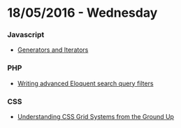 # 18/05/2016 - Wednesday

### Javascript

- [Generators and Iterators](http://greim.github.io/gen/dist/00-intro.html)

### PHP

- [Writing advanced Eloquent search query filters](https://dotdev.co/writing-advanced-eloquent-search-query-filters-de8b6c2598db#.cxqyyf5du)

### CSS

- [Understanding CSS Grid Systems from the Ground Up](https://www.sitepoint.com/understanding-css-grid-systems/)
